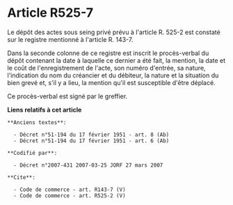 # Article R525-7

Le dépôt des actes sous seing privé prévu à l'article R. 525-2 est constaté sur le registre mentionné à l'article R. 143-7. 

Dans la seconde colonne de ce registre est inscrit le procès-verbal du dépôt contenant la date à laquelle ce dernier a été
fait, la mention, la date et le coût de l'enregistrement de l'acte, son numéro d'entrée, sa nature, l'indication du nom du
créancier et du débiteur, la nature et la situation du bien grevé et, s'il y a lieu, la mention qu'il est susceptible d'être
déplacé. 

Ce procès-verbal est signé par le greffier.

**Liens relatifs à cet article**

	**Anciens textes**:

	  - Décret n°51-194 du 17 février 1951 - art. 8 (Ab)
	  - Décret n°51-194 du 17 février 1951 - art. 6 (Ab)

	**Codifié par**:

	  - Décret n°2007-431 2007-03-25 JORF 27 mars 2007

	**Cite**:

	  - Code de commerce - art. R143-7 (V)
	  - Code de commerce - art. R525-2 (V)
